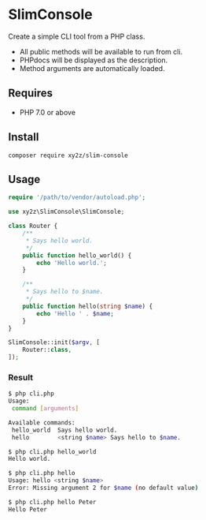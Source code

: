 # SlimConsole

Create a simple CLI tool from a PHP class.
- All public methods will be available to run from cli.
- PHPdocs will be displayed as the description.
- Method arguments are automatically loaded.


## Requires
- PHP 7.0 or above


## Install
`composer require xy2z/slim-console`


## Usage
```php
require '/path/to/vendor/autoload.php';

use xy2z\SlimConsole\SlimConsole;

class Router {
	/**
	 * Says hello world.
	 */
	public function hello_world() {
		echo 'Hello world.';
	}

	/**
	 * Says hello to $name.
	 */
	public function hello(string $name) {
		echo 'Hello ' . $name;
	}
}

SlimConsole::init($argv, [
	Router::class,
]);

```


### Result
```bash
$ php cli.php
Usage:
 command [arguments]

Available commands:
 hello_world  Says hello world.
 hello        <string $name> Says hello to $name.
```

```bash
$ php cli.php hello_world
Hello world.
```

```bash
$ php cli.php hello
Usage: hello <string $name>
Error: Missing argument 2 for $name (no default value)
```

```bash
$ php cli.php hello Peter
Hello Peter
```
